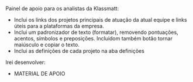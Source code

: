 Painel de apoio para os analistas da Klassmatt:

- Inclui os links dos projetos principais de atuação da atual equipe e links úteis para a plataformas da empresa.
- Inclui um padronizador de texto (formatar), removendo pontuações, acentos, símbolos e preposições. Incluidom também botão tornar maiúsculo e copiar o texto.
- Inclui as definições de cada projeto na aba definições

Irei desenvolver:
- MATERIAL DE APOIO
